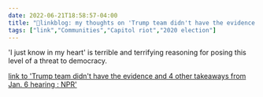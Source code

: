 ```yaml
---
date: 2022-06-21T18:58:57-04:00
title: "🔗linkblog: my thoughts on 'Trump team didn't have the evidence and 4 other takeaways from Jan. 6 hearing : NPR'"
tags: ["link","Communities","Capitol riot","2020 election"]
---
```

'I just know in my heart' is terrible and terrifying reasoning for posing this level of a threat to democracy.
 

[link to 'Trump team didn't have the evidence and 4 other takeaways from Jan. 6 hearing : NPR'](https://www.npr.org/2022/06/21/1106344831/recap-jan-6-committee-hearing)
